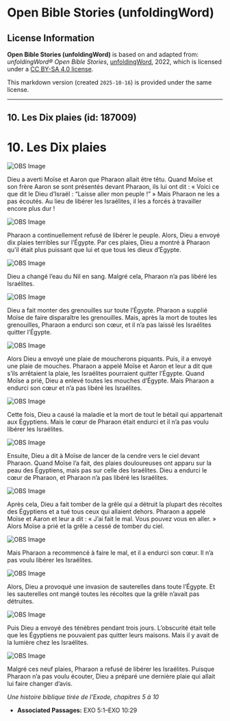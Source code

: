 # Open Bible Stories (unfoldingWord)

## License Information

**Open Bible Stories (unfoldingWord)** is based on and adapted from: _unfoldingWord® Open Bible Stories_, [unfoldingWord](https://unfoldingword.org/utw), 2022, which is licensed under a [CC BY-SA 4.0 license](https://creativecommons.org/licenses/by-sa/4.0/legalcode.en).

This markdown version (created `2025-10-16`) is provided under the same license.



--------------------------------

## 10. Les Dix plaies (id: 187009)

10\. Les Dix plaies
===================

![OBS Image](https://cdn.aquifer.bible/aquifer-content/resources/UWOBS/jpg/360px/obs-en-10-01.jpg)

Dieu a averti Moïse et Aaron que Pharaon allait être têtu. Quand Moïse et son frère Aaron se sont présentés devant Pharaon, ils lui ont dit : « Voici ce que dit le Dieu d’Israël : “Laisse aller mon peuple !” » Mais Pharaon ne les a pas écoutés. Au lieu de libérer les Israélites, il les a forcés à travailler encore plus dur !

![OBS Image](https://cdn.aquifer.bible/aquifer-content/resources/UWOBS/jpg/360px/obs-en-10-02.jpg)

Pharaon a continuellement refusé de libérer le peuple. Alors, Dieu a envoyé dix plaies terribles sur l’Égypte. Par ces plaies, Dieu a montré à Pharaon qu’il était plus puissant que lui et que tous les dieux d’Égypte.

![OBS Image](https://cdn.aquifer.bible/aquifer-content/resources/UWOBS/jpg/360px/obs-en-10-03.jpg)

Dieu a changé l’eau du Nil en sang. Malgré cela, Pharaon n’a pas libéré les Israélites.

![OBS Image](https://cdn.aquifer.bible/aquifer-content/resources/UWOBS/jpg/360px/obs-en-10-04.jpg)

Dieu a fait monter des grenouilles sur toute l’Égypte. Pharaon a supplié Moïse de faire disparaître les grenouilles. Mais, après la mort de toutes les grenouilles, Pharaon a endurci son cœur, et il n’a pas laissé les Israélites quitter l’Égypte.

![OBS Image](https://cdn.aquifer.bible/aquifer-content/resources/UWOBS/jpg/360px/obs-en-10-05.jpg)

Alors Dieu a envoyé une plaie de moucherons piquants. Puis, il a envoyé une plaie de mouches. Pharaon a appelé Moïse et Aaron et leur a dit que s’ils arrêtaient la plaie, les Israélites pourraient quitter l’Égypte. Quand Moïse a prié, Dieu a enlevé toutes les mouches d’Égypte. Mais Pharaon a endurci son cœur et n’a pas libéré les Israélites.

![OBS Image](https://cdn.aquifer.bible/aquifer-content/resources/UWOBS/jpg/360px/obs-en-10-06.jpg)

Cette fois, Dieu a causé la maladie et la mort de tout le bétail qui appartenait aux Égyptiens. Mais le cœur de Pharaon était endurci et il n’a pas voulu libérer les Israélites.

![OBS Image](https://cdn.aquifer.bible/aquifer-content/resources/UWOBS/jpg/360px/obs-en-10-07.jpg)

Ensuite, Dieu a dit à Moïse de lancer de la cendre vers le ciel devant Pharaon. Quand Moïse l’a fait, des plaies douloureuses ont apparu sur la peau des Égyptiens, mais pas sur celle des Israélites. Dieu a endurci le cœur de Pharaon, et Pharaon n’a pas libéré les Israélites.

![OBS Image](https://cdn.aquifer.bible/aquifer-content/resources/UWOBS/jpg/360px/obs-en-10-08.jpg)

Après cela, Dieu a fait tomber de la grêle qui a détruit la plupart des récoltes des Égyptiens et a tué tous ceux qui allaient dehors. Pharaon a appelé Moïse et Aaron et leur a dit : « J’ai fait le mal. Vous pouvez vous en aller. » Alors Moïse a prié et la grêle a cessé de tomber du ciel.

![OBS Image](https://cdn.aquifer.bible/aquifer-content/resources/UWOBS/jpg/360px/obs-en-10-09.jpg)

Mais Pharaon a recommencé à faire le mal, et il a endurci son cœur. Il n’a pas voulu libérer les Israélites.

![OBS Image](https://cdn.aquifer.bible/aquifer-content/resources/UWOBS/jpg/360px/obs-en-10-10.jpg)

Alors, Dieu a provoqué une invasion de sauterelles dans toute l’Égypte. Et les sauterelles ont mangé toutes les récoltes que la grêle n’avait pas détruites.

![OBS Image](https://cdn.aquifer.bible/aquifer-content/resources/UWOBS/jpg/360px/obs-en-10-11.jpg)

Puis Dieu a envoyé des ténèbres pendant trois jours. L’obscurité était telle que les Égyptiens ne pouvaient pas quitter leurs maisons. Mais il y avait de la lumière chez les Israélites.

![OBS Image](https://cdn.aquifer.bible/aquifer-content/resources/UWOBS/jpg/360px/obs-en-10-12.jpg)

Malgré ces neuf plaies, Pharaon a refusé de libérer les Israélites. Puisque Pharaon n’a pas voulu écouter, Dieu a préparé une dernière plaie qui allait lui faire changer d’avis.

*Une histoire biblique tirée de l’Exode, chapitres 5 à 10*

* **Associated Passages:** EXO 5:1–EXO 10:29

